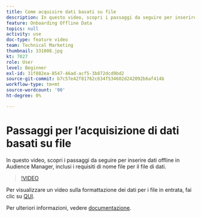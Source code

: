 ```yaml
---
title: Come acquisire dati basati su file
description: In questo video, scopri i passaggi da seguire per inserire dati offline in Audience Manager, inclusi i requisiti di nome file per il file di dati.
feature: Onboarding Offline Data
topics: null
activity: use
doc-type: feature video
team: Technical Marketing
thumbnail: 331008.jpg
kt: 7027
role: User
level: Beginner
exl-id: 31f882ea-8547-46ad-acf5-3b872dcd9bd2
source-git-commit: b7c57e42f81762c634f534602d242092b6af414b
workflow-type: tm+mt
source-wordcount: '90'
ht-degree: 0%

---
```


# Passaggi per l’acquisizione di dati basati su file

In questo video, scopri i passaggi da seguire per inserire dati offline in Audience Manager, inclusi i requisiti di nome file per il file di dati.

>[!VIDEO](https://video.tv.adobe.com/v/331008/?quality=12&learn=on)

Per visualizzare un video sulla formattazione dei dati per i file in entrata, fai clic su [QUI](formatting-and-ingesting-file-based-data.md).

Per ulteriori informazioni, vedere [documentazione](https://experienceleague.adobe.com/docs/audience-manager/user-guide/implementation-integration-guides/sending-audience-data/batch-data-transfer-process/inbound-s3-filenames.html).
